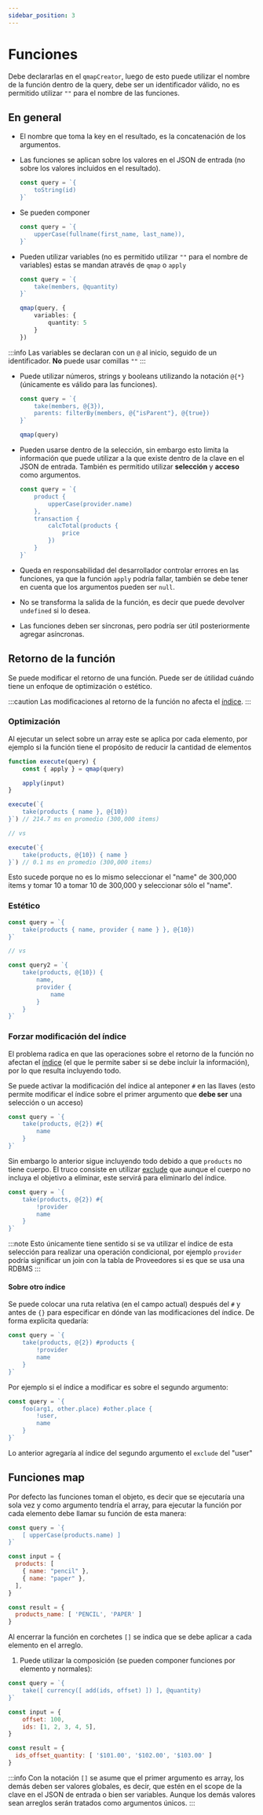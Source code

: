 ```yaml
---
sidebar_position: 3
---
```


# Funciones
Debe declararlas en el `qmapCreator`, luego de esto
puede utilizar el nombre de la función dentro de la query,
debe ser un identificador válido, no es permitido utilizar
`""` para el nombre de las funciones.

## En general

-   El nombre que toma la key en el resultado, es la concatenación de los
    argumentos.

-   Las funciones se aplican sobre los valores en el JSON de entrada
    (no sobre los valores incluidos en el resultado).
    ```javascript
    const query = `{
        toString(id)
    }`
    ```

-   Se pueden componer
    ```javascript
    const query = `{
        upperCase(fullname(first_name, last_name)),
    }`
    ```
-   Pueden utilizar variables (no es permitido utilizar `""` para el nombre
    de variables) estas se mandan através de `qmap` o `apply`
    ```typescript
    const query = `{
        take(members, @quantity)
    }`

    qmap(query, {
        variables: {
            quantity: 5
        }
    })
    ```

:::info
Las variables se declaran con un `@` al inicio, seguido de un identificador.
**No** puede usar comillas `""`
:::

-   Puede utilizar números, strings y booleans utilizando la notación `@{*}`
    (únicamente es válido para las funciones).
    ```typescript
    const query = `{
        take(members, @{3}),
        parents: filterBy(members, @{"isParent"}, @{true})
    }`

    qmap(query)
    ```

-   Pueden usarse dentro de la selección, sin embargo esto limita la información
    que puede utilizar a la que existe dentro de la clave en el JSON
    de entrada. También es permitido utilizar **selección** y
    **acceso** como argumentos.
    ```javascript
    const query = `{
        product {
            upperCase(provider.name)
        },
        transaction {
            calcTotal(products {
                price
            })
        }
    }`
    ```

-   Queda en responsabilidad del desarrollador controlar
    errores en las funciones, ya que la función `apply` podría
    fallar, también se debe tener en cuenta que los argumentos
    pueden ser `null`.

-   No se transforma la salida de la función, es decir que
    puede devolver `undefined` si lo desea.

-   Las funciones deben ser síncronas, pero podría ser útil
    posteriormente agregar asíncronas.


## Retorno de la función
Se puede modificar el retorno de una función. Puede ser
de útilidad cuándo tiene un enfoque de optimización o
estético.

:::caution
Las modificaciones al retorno de la función no
afecta el [índice](../instance#includes).
:::

### Optimización
Al ejecutar un select sobre un array este se aplica por
cada elemento, por ejemplo si la función tiene el propósito
de reducir la cantidad de elementos

```javascript
function execute(query) {
    const { apply } = qmap(query)

    apply(input)
}

execute(`{
    take(products { name }, @{10})
}`) // 214.7 ms en promedio (300,000 items)

// vs

execute(`{
    take(products, @{10}) { name }
}`) // 0.1 ms en promedio (300,000 items)
```

Esto sucede porque no es lo mismo seleccionar el "name" de 300,000
items y tomar 10 a tomar 10 de 300,000 y seleccionar sólo el "name".

### Estético
```javascript
const query = `{
    take(products { name, provider { name } }, @{10})
}`

// vs

const query2 = `{
    take(products, @{10}) {
        name,
        provider {
            name
        }
    }
}`
```

### Forzar modificación del índice
El problema radica en que las operaciones sobre el retorno de
la función no afectan el [índice](../instance#includes) (el que le
permite saber si se debe incluir la información), por lo que resulta
incluyendo todo.

Se puede activar la modificación del índice al anteponer `#` en las
llaves (esto permite modificar el índice sobre el primer argumento
que **debe ser** una selección o un acceso)

```javascript
const query = `{
    take(products, @{2}) #{
        name
    }
}`
```

Sin embargo lo anterior sigue incluyendo todo debido a que `products` no tiene
cuerpo. El truco consiste en utilizar [exclude](./exclude) que aunque el cuerpo
no incluya el objetivo a eliminar, este servirá para eliminarlo del índice.

```javascript
const query = `{
    take(products, @{2}) #{
        !provider
        name
    }
}`
```
:::note
Esto únicamente tiene sentido si se va utilizar el índice de esta selección para
realizar una operación condicional, por ejemplo `provider` podría significar
un join con la tabla de Proveedores si es que se usa una RDBMS
:::

#### Sobre otro índice
Se puede colocar una ruta relativa (en el campo actual) después del `#` y antes de `{}`
para especificar en dónde van las modificaciones del índice. De forma explicita quedaría:

```javascript
const query = `{
    take(products, @{2}) #products {
        !provider
        name
    }
}`
```

Por ejemplo si el índice a modificar es sobre el segundo argumento:

```javascript
const query = `{
    foo(arg1, other.place) #other.place {
        !user,
        name
    }
}`
```

Lo anterior agregaría al índice del segundo argumento el `exclude` del
"user"


## Funciones map
Por defecto las funciones toman el objeto, es decir
que se ejecutaría una sola vez y como argumento tendría el array,
para ejecutar la función por cada elemento debe llamar
su función de esta manera:

```javascript
const query = `{
    [ upperCase(products.name) ]
}`

const input = {
  products: [
    { name: "pencil" },
    { name: "paper" },
  ],
}

const result = {
  products_name: [ 'PENCIL', 'PAPER' ]
}
```

Al encerrar la función en corchetes `[]` se indica
que se debe aplicar a cada elemento en el arreglo.

1. Puede utilizar la composición (se pueden componer funciones
por elemento y normales):

```javascript
const query = `{
    take([ currency([ add(ids, offset) ]) ], @quantity)
}`

const input = {
    offset: 100,
    ids: [1, 2, 3, 4, 5],
}

const result = {
  ids_offset_quantity: [ '$101.00', '$102.00', '$103.00' ]
}
```

:::info
Con la notación `[]` se asume que el primer argumento es
array, los demás deben ser valores globales, es decir,
que estén en el scope de la clave en el JSON de entrada
o bien ser variables. Aunque los demás valores sean
arreglos serán tratados como argumentos únicos.
:::
